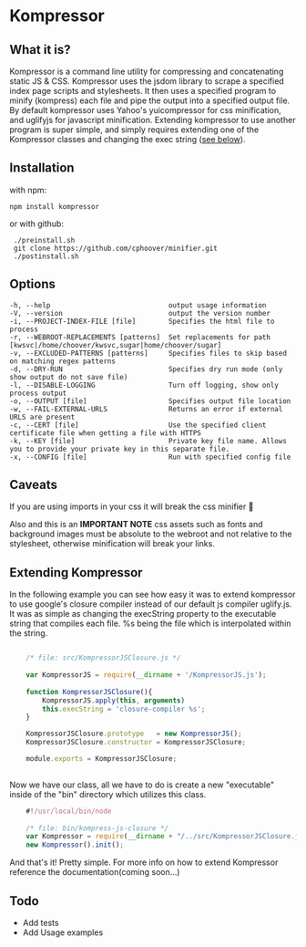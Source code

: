 # Kompressor

## What it is?
Kompressor is a command line utility for compressing and concatenating static JS & CSS. Kompressor uses the jsdom library to scrape a specified index page scripts and stylesheets. It then uses a specified program to minify (kompress) each file and pipe the output into a specified output file.  By default kompressor uses Yahoo's yuicompressor for css minification, and uglifyjs for javascript minification. Extending kompressor to use another program is super simple, and simply requires extending one of the Kompressor classes and changing the exec string ([see below](#extending-kompressor)).

## Installation

with npm:

    npm install kompressor

or with github:

     ./preinstall.sh
     git clone https://github.com/cphoover/minifier.git
     ./postinstall.sh
     
## Options

    -h, --help                             output usage information
    -V, --version                          output the version number
    -i, --PROJECT-INDEX-FILE [file]        Specifies the html file to process
    -r, --WEBROOT-REPLACEMENTS [patterns]  Set replacements for path [kwsvc|/home/choover/kwsvc,sugar|home/choover/sugar]
    -v, --EXCLUDED-PATTERNS [patterns]     Specifies files to skip based on matching regex patterns
    -d, --DRY-RUN                          Specifies dry run mode (only show output do not save file)
    -l, --DISABLE-LOGGING                  Turn off logging, show only process output
    -o, --OUTPUT [file]                    Specifies output file location
    -w, --FAIL-EXTERNAL-URLS               Returns an error if external URLS are present
    -c, --CERT [file]                      Use the specified client certificate file when getting a file with HTTPS
    -k, --KEY [file]                       Private key file name. Allows you to provide your private key in this separate file.
    -x, --CONFIG [file]                    Run with specified config file

## Caveats

If you are using imports in your css it will break the css minifier :grimacing:

Also and this is an **IMPORTANT NOTE** css assets such as fonts and background images must be absolute to the webroot and not relative to the stylesheet, otherwise minification will break your links.

## Extending Kompressor
In the following example you can see how easy it was to extend kompressor to use google's closure compiler instead of our default js compiler uglify.js. It was as simple as changing the execString property to the executable string that compiles each file. %s being the file which is interpolated within the string.
```js

    /* file: src/KompressorJSClosure.js */
    
    var KompressorJS = require(__dirname + '/KompressorJS.js');
       
    function KompressorJSClosure(){
        KompressorJS.apply(this, arguments)
        this.execString = 'closure-compiler %s';
    }

    KompressorJSClosure.prototype   = new KompressorJS();
    KompressorJSClosure.constructor = KompressorJSClosure;

    module.exports = KompressorJSClosure;
    
```

Now we have our class, all we have to do is create a new "executable" inside of the "bin" directory which utilizes this class.

```js
    #!/usr/local/bin/node
    
    /* file: bin/kompress-js-closure */
    var Kompressor = require(__dirname + "/../src/KompressorJSClosure.js");
    new Kompressor().init();    
```    

And that's it! Pretty simple. For more info on how to extend Kompressor reference the documentation(coming soon...)    

## Todo
* Add tests
* Add Usage examples
